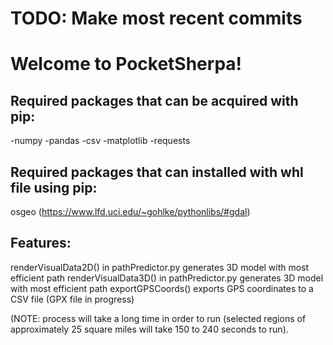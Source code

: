 # TODO: Make most recent commits 

# Welcome to PocketSherpa!

## Required packages that can be acquired with pip:
-numpy
-pandas
-csv
-matplotlib
-requests

## Required packages that can installed with whl file using pip:
osgeo (https://www.lfd.uci.edu/~gohlke/pythonlibs/#gdal)

## Features:
renderVisualData2D() in pathPredictor.py generates 3D model with most efficient path
renderVisualData3D() in pathPredictor.py generates 3D model with most efficient path
exportGPSCoords() exports GPS coordinates to a CSV file (GPX file in progress)

(NOTE: process will take a long time in order to run (selected regions of approximately 25 square miles will take 150 to 240 seconds to run).
